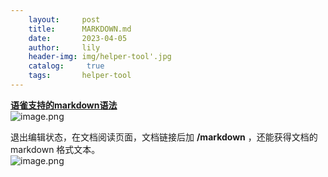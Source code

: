 ```yaml
---
    layout:     post
    title:      MARKDOWN.md
    date:       2023-04-05
    author:     lily
    header-img: img/helper-tool'.jpg
    catalog: 	 true
    tags:       helper-tool
---
```


[**语雀支持的markdown语法**](https://www.yuque.com/yuque/gpvawt/lnobo9?inner=m0IrQ)<br />![image.png](https://cdn.nlark.com/yuque/0/2022/png/1238904/1660446992955-529eefee-8524-404e-841e-fac82ee5988c.png#clientId=uc5068e69-8aa4-4&from=paste&id=u141516dc&name=image.png&originHeight=1682&originWidth=1586&originalType=url&ratio=1&rotation=0&showTitle=false&size=532335&status=done&style=shadow&taskId=uf9b121cc-bae1-49ef-bbaf-bec1c994577&title=)

退出编辑状态，在文档阅读页面，文档链接后加 **/markdown** ，还能获得文档的 markdown 格式文本。<br />![image.png](https://cdn.nlark.com/yuque/0/2022/png/1238904/1660447413533-9478de97-de77-4e71-9448-cae224d6c3f6.png#clientId=uc5068e69-8aa4-4&from=paste&height=388&id=u14685fb0&name=image.png&originHeight=912&originWidth=1440&originalType=url&ratio=1&rotation=0&showTitle=false&size=939132&status=done&style=shadow&taskId=u490439f4-ed72-43e1-9d77-8597166021a&title=&width=613)
